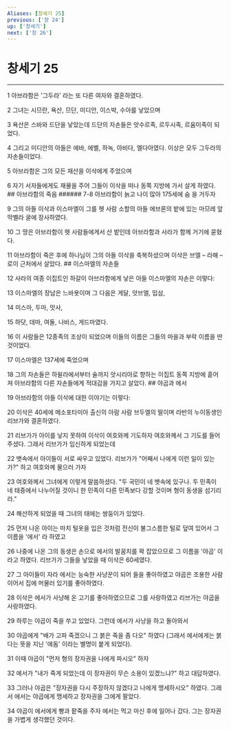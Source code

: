 ```yaml
---
Aliases: [창세기 25]
previous: ['창 24']
up: ['창세기']
next: ['창 26']
---
```

# 창세기 25

***


1 아브라함은 '그두라' 라는 또 다른 여자와 결혼하였다. 

2 그녀는 시므란, 욕산, 므단, 미디안, 이스박, 수아를 낳았으며 

3 욕산은 스바와 드단을 낳았는데 드단의 자손들은 앗수르족, 르두시족, 르움미족이 되었다. 

4 그리고 미디안의 아들은 에바, 에벨, 하녹, 아비다, 엘다아였다. 이상은 모두 그두라의 자손들이었다. 

5 아브라함은 그의 모든 재산을 이삭에게 주었으며 

6 자기 서자들에게도 재물을 주어 그들이 이삭을 떠나 동쪽 지방에 가서 살게 하였다. ## 아브라함의 죽음 ###### 7-8 아브라함이 늙고 나이 많아 175세에 숨 을 거두자 

9 그의 아들 이삭과 이스마엘이 그를 헷 사람 소할의 아들 에브론의 밭에 있는 마므레 앞 막벨라 굴에 장사하였다. 

10 그 땅은 아브라함이 헷 사람들에게서 산 밭인데 아브라함과 사라가 함께 거기에 묻혔다. 

11 아브라함이 죽은 후에 하나님이 그의 아들 이삭을 축복하셨으며 이삭은 브엘 – 라해 – 로이 근처에서 살았다. ## 이스마엘의 자손들 

12 사라의 여종 이집트인 하갈이 아브라함에게 낳은 아들 이스마엘의 자손은 이렇다: 

13 이스마엘의 장남은 느바욧이며 그 다음은 게달, 앗브엘, 밉삼, 

14 미스마, 두마, 맛사, 

15 하닷, 데마, 여둘, 나비스, 게드마였다. 

16 이 사람들은 12종족의 조상이 되었으며 이들의 이름은 그들의 마을과 부락 이름을 딴 것이었다. 

17 이스마엘은 137세에 죽었으며 

18 그의 자손들은 하윌라에서부터 술까지 앗시리아로 향하는 이집트 동쪽 지방에 흩어져 아브라함의 다른 자손들에게 적대감을 가지고 살았다. ## 야곱과 에서 

19 아브라함의 아들 이삭에 대한 이야기는 이렇다: 

20 이삭은 40세에 메소포타미아 출신의 아람 사람 브두엘의 딸이며 라반의 누이동생인 리브가와 결혼하였다. 

21 리브가가 아이를 낳지 못하여 이삭이 여호와께 기도하자 여호와께서 그 기도를 들어주셨다. 그래서 리브가가 임신하게 되었는데 

22 뱃속에서 아이들이 서로 싸우고 있었다. 리브가가 "어째서 나에게 이런 일이 있는가?" 하고 여호와께 물으러 가자 

23 여호와께서 그녀에게 이렇게 말씀하셨다. "두 국민이 네 뱃속에 있구나. 두 민족이 네 태중에서 나누어질 것이니 한 민족이 다른 민족보다 강할 것이며 형이 동생을 섬기리라." 

24 해산하게 되었을 때 그녀의 태에는 쌍둥이가 있었다. 

25 먼저 나온 아이는 마치 털옷을 입은 것처럼 전신이 불그스름한 털로 덮여 있어서 그 이름을 '에서' 라 하였고 

26 나중에 나온 그의 동생은 손으로 에서의 발꿈치를 꽉 잡았으므로 그 이름을 '야곱' 이라고 하였다. 리브가가 그들을 낳았을 때 이삭은 60세였다. 

27 그 아이들이 자라 에서는 능숙한 사냥꾼이 되어 들을 좋아하였고 야곱은 조용한 사람이어서 집에 머물러 있기를 좋아하였다. 

28 이삭은 에서가 사냥해 온 고기를 좋아하였으므로 그를 사랑하였고 리브가는 야곱을 사랑하였다. 

29 하루는 야곱이 죽을 쑤고 있었다. 그런데 에서가 사냥을 하고 돌아와서 

30 야곱에게 "배가 고파 죽겠으니 그 붉은 죽을 좀 다오" 하였다 (그래서 에서에게는 붉다는 뜻을 지닌 '에돔' 이라는 별명이 붙게 되었다). 

31 이때 야곱이 "먼저 형의 장자권을 나에게 파시오" 하자 

32 에서가 "내가 죽게 되었는데 이 장자권이 무슨 소용이 있겠느냐?" 하고 대답하였다. 

33 그러나 야곱은 "장자권을 다시 주장하지 않겠다고 나에게 맹세하시오" 하였다. 그래서 에서는 야곱에게 맹세하고 장자권을 그에게 팔았다. 

34 야곱이 에서에게 빵과 팥죽을 주자 에서는 먹고 마신 후에 일어나 갔다. 그는 장자권을 가볍게 생각했던 것이다.
